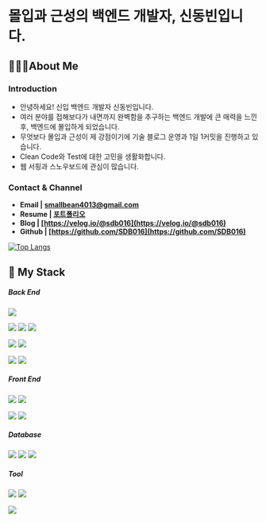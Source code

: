 
# 몰입과 근성의 백엔드 개발자, 신동빈입니다.

## 🙋🏻‍♂️**About Me**


### **Introduction**

- 안녕하세요! 신입 백엔드 개발자 신동빈입니다.
- 여러 분야를 접해보다가 내면까지 완벽함을 추구하는 백엔드 개발에 
큰 매력을 느낀 후, 백엔드에 몰입하게 되었습니다.
- 무엇보다 몰입과 근성이 제 강점이기에 기술 블로그 운영과 1일 1커밋을 진행하고 있습니다.
- Clean Code와 Test에 대한 고민을 생활화합니다.
- 웹 서핑과 스노우보드에 관심이 많습니다.

### **Contact & Channel**

- **Email | smallbean4013@gmail.com**
- **Resume | [포트폴리오](https://automatic-skate-705.notion.site/0d1e166c122a49d3994a6a013e7814e2)**
- **Blog | [https://velog.io/@sdb016](https://velog.io/@sdb016)**
- **Github | [https://github.com/SDB016](https://github.com/SDB016)**


[![Top Langs](https://github-readme-stats.vercel.app/api/top-langs/?username=SDB016&hide=Jupyter%20Notebook,javascript,python&layout=compact)](https://github.com/SDB016/github-readme-stats)


## 📓 My Stack 
<h5>Back End</h5>
<p>
  <img src="https://img.shields.io/badge/-Java-007396?style=flat&logo=Java"/></a>
</p>
<p>
  <img src="https://img.shields.io/badge/-Spring Boot-9DE36F?style=flat&logo=Spring Boot"/></a>
  <img src="https://img.shields.io/badge/-Spring MVC-9DE36F?style=flat&logo=Spring"/></a>
  <img src="https://img.shields.io/badge/-Spring Data JPA-9DE36F?style=flat&logo=Spring"/></a>
</p>
<p>
  <img src="https://img.shields.io/badge/-JPA-8A8A8A?style=flat"/></a>
  <img src="https://img.shields.io/badge/-Querydsl-1071D3?style=flat"/></a>
</p>
<p>
  <img src="https://img.shields.io/badge/-JUnit5-55D192?style=flat&logo=JUnit5"/></a>
  <img src="https://img.shields.io/badge/-JUnit4-25A162?style=flat"/></a>
</p>
<h5>Front End</h5>
<p>
  <img src="https://img.shields.io/badge/-HTML5-FFFFFF?style=flat&logo=HTML5"/></a>
  <img src="https://img.shields.io/badge/-CSS3-1572B6?style=flat&logo=CSS3"/></a>
</p>
<p>
  <img src="https://img.shields.io/badge/-Bootstrap-B992F3?style=flat&logo=Bootstrap"/></a>
  <img src="https://img.shields.io/badge/-Thymeleaf-005F0F?style=flat&logo=Thymeleaf"/></a>
</p>
<h5>Database</h5>
<p>
  <img src="https://img.shields.io/badge/-H2-FF160B?style=flat"/></a>
  <img src="https://img.shields.io/badge/-PostgreSQL-6199F1?style=flat&logo=PostgreSQL"/></a>
  <img src="https://img.shields.io/badge/-MySQL-74A9D1?style=flat&logo=MySQL"/></a>
</p>
<h5>Tool</h5>
<p>
  <img src="https://img.shields.io/badge/-IntelliJ IDEA-000000?style=flat&logo=IntelliJ IDEA"/></a>
  <img src="https://img.shields.io/badge/-Eclipse IDE-2C2255?style=flat&logo=Eclipse IDE"/></a>
</p>
<p>
  <img src="https://img.shields.io/badge/-Git-FE8A5C?style=flat&logo=Git"/></a>
</p>

